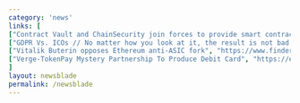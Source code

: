 ```yaml
---
category: 'news'
links: [
["Contract Vault and ChainSecurity join forces to provide smart contract auditing services", "https://medium.com/contract-vault/contract-vault-and-chainsecurity-join-forces-to-provide-smart-contract-auditing-services-294e1f1d61c8"],
["GDPR Vs. ICOs // No matter how you look at it, the result is not bad for the customer.", "https://cryptodisrupt.com/gdpr-vs-icos/"],
["Vitalik Buterin opposes Ethereum anti-ASIC fork", "https://www.finder.com.au/vitalik-buterin-opposes-ethereum-anti-asic-fork"],
["Verge-TokenPay Mystery Partnership To Produce Debit Card", "https://ethereumworldnews.com/verge-tokenpay-mystery-partnership-to-produce-debit-card/"]
]
layout: newsblade
permalink: /newsblade
---
```

